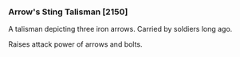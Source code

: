 ### Arrow's Sting Talisman [2150]

A talisman depicting three iron arrows. Carried by soldiers long ago.

Raises attack power of arrows and bolts.